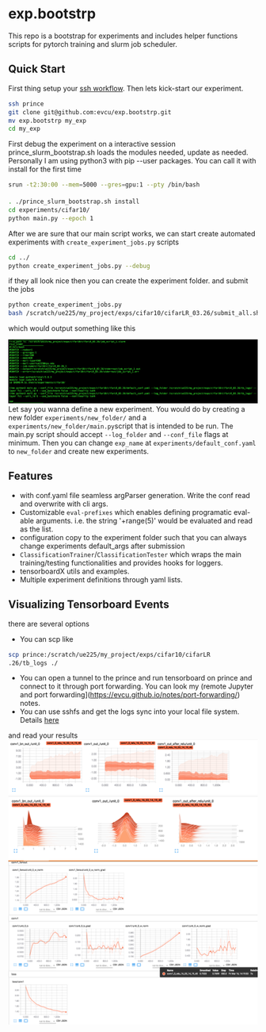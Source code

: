 # exp.bootstrp
This repo is a bootstrap for experiments and includes helper functions scripts for pytorch training and slurm job scheduler.

## Quick Start
First thing setup your [ssh workflow](https://evcu.github.io/notes/ssh-setup-notes/). Then lets kick-start our experiment.

```bash
ssh prince
git clone git@github.com:evcu/exp.bootstrp.git
mv exp.bootstrp my_exp
cd my_exp
```

First debug the experiment on a interactive session
prince_slurm_bootstrap.sh loads the modules needed, update as needed.
Personally I am using python3 with pip --user packages. You can call it with install for the first time

```bash
srun -t2:30:00 --mem=5000 --gres=gpu:1 --pty /bin/bash

. ./prince_slurm_bootstrap.sh install
cd experiments/cifar10/
python main.py --epoch 1
```

After we are sure that our main script works, we can start create automated experiments with
`create_experiment_jobs.py` scripts

```bash
cd ../
python create_experiment_jobs.py --debug
```
if they all look nice then you can create the experiment folder. and submit the jobs
```bash
python create_experiment_jobs.py
bash /scratch/ue225/my_project/exps/cifar10/cifarLR_03.26/submit_all.sh
```
which would output something like this

![log](img/console.png)
Let say you wanna define a new experiment. You would do by creating a new folder `experiments/new_folder/` and a `experiments/new_folder/main.py`script that is intended to be run. The main.py script should accept
`--log_folder` and `--conf_file` flags at minimum. Then you can change `exp_name` at `experiments/default_conf.yaml` to `new_folder` and create new experiments.

## Features
- with conf.yaml file seamless argParser generation. Write the conf read and overwrite with cli args.
- Customizable `eval-prefixes` which enables defining programatic eval-able arguments.
  i.e. the string '+range(5)' would be evaluated and read as the list.
- configuration copy to the experiment folder such that you can always change experiments default_args after submission
- `ClassificationTrainer`/`ClassificationTester` which wraps the main training/testing
functionalities and provides hooks for loggers.
- tensorboardX utils and examples.
- Multiple experiment definitions through yaml lists.

## Visualizing Tensorboard Events
there are several options
- You can scp like
```bash
scp prince:/scratch/ue225/my_project/exps/cifar10/cifarLR
.26/tb_logs ./
```
- You can open a tunnel to the prince and run tensorboard on prince and connect to it through port forwarding. You can look my (remote Jupyter and port forwarding](https://evcu.github.io/notes/port-forwarding/) notes.
- You can use sshfs and get the logs sync into your local file system. Details [here](https://evcu.github.io/notes/ssh-setup-notes)

and read your results
![log](img/tb1.png)
![log](img/tb2.png)
![log](img/tb3.png)

